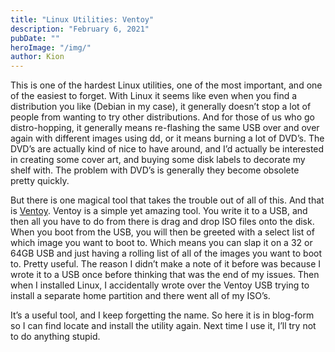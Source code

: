 ```yaml
---
title: "Linux Utilities: Ventoy"
description: "February 6, 2021"
pubDate: ""
heroImage: "/img/"
author: Kion
---
```


This is one of the hardest Linux utilities, one of the most important, and one of the easiest to forget. With Linux it seems like even when you find a distribution you like (Debian in my case), it generally doesn’t stop a lot of people from wanting to try other distributions. And for those of us who go distro-hopping, it generally means re-flashing the same USB over and over again with different images using dd, or it means burning a lot of DVD’s. The DVD’s are actually kind of nice to have around, and I’d actually be interested in creating some cover art, and buying some disk labels to decorate my shelf with. The problem with DVD’s is generally they become obsolete pretty quickly.

But there is one magical tool that takes the trouble out of all of this. And that is [Ventoy](https://www.ventoy.net/en/doc_start.html). Ventoy is a simple yet amazing tool. You write it to a USB, and then all you have to do from there is drag and drop ISO files onto the disk. When you boot from the USB, you will then be greeted with a select list of which image you want to boot to. Which means you can slap it on a 32 or 64GB USB and just having a rolling list of all of the images you want to boot to. Pretty useful. The reason I didn’t make a note of it before was because I wrote it to a USB once before thinking that was the end of my issues. Then when I installed Linux, I accidentally wrote over the Ventoy USB trying to install a separate home partition and there went all of my ISO’s.

It’s a useful tool, and I keep forgetting the name. So here it is in blog-form so I can find locate and install the utility again. Next time I use it, I’ll try not to do anything stupid.
